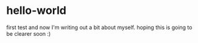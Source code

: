 # hello-world
first test
and now I'm writing out a bit about myself. hoping this is going to be clearer soon :)

